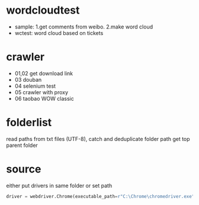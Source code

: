 # wordcloudtest
* sample: 1.get comments from weibo. 2.make word cloud
* wctest: word cloud based on tickets

# crawler
* 01,02 get download link
* 03 douban
* 04 selenium test
* 05 crawler with proxy
* 06 taobao WOW classic

# folderlist
read paths from txt files (UTF-8), catch and deduplicate folder path
get top parent folder

# source
either put drivers in same folder or set path
```python
driver = webdriver.Chrome(executable_path=r"C:\Chrome\chromedriver.exe")    
```